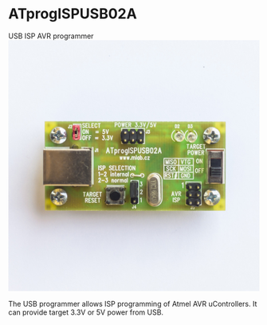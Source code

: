 # ATprogISPUSB02A

USB ISP AVR programmer 
![ATprogISPUSB02A](doc/img/ATprogISPUSB02A_top_big.jpg)

The USB programmer allows ISP programming of Atmel AVR uControllers. It can provide target 3.3V or 5V power from USB.            
